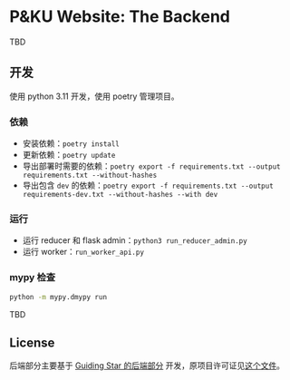 # P&KU Website: The Backend

TBD

## 开发

使用 python 3.11 开发，使用 poetry 管理项目。

### 依赖

- 安装依赖：`poetry install`
- 更新依赖：`poetry update`
- 导出部署时需要的依赖：`poetry export -f requirements.txt --output requirements.txt --without-hashes`
- 导出包含 `dev` 的依赖：`poetry export -f requirements.txt --output requirements-dev.txt --without-hashes --with dev
`

### 运行

- 运行 reducer 和 flask admin：`python3 run_reducer_admin.py`
- 运行 worker：`run_worker_api.py`

### mypy 检查

```bash
python -m mypy.dmypy run
```

TBD

## License

后端部分主要基于 [Guiding Star 的后端部分](https://github.com/PKU-GeekGame/gs-backend)
开发，原项目许可证见[这个文件](./GS_LICENSE.md)。
